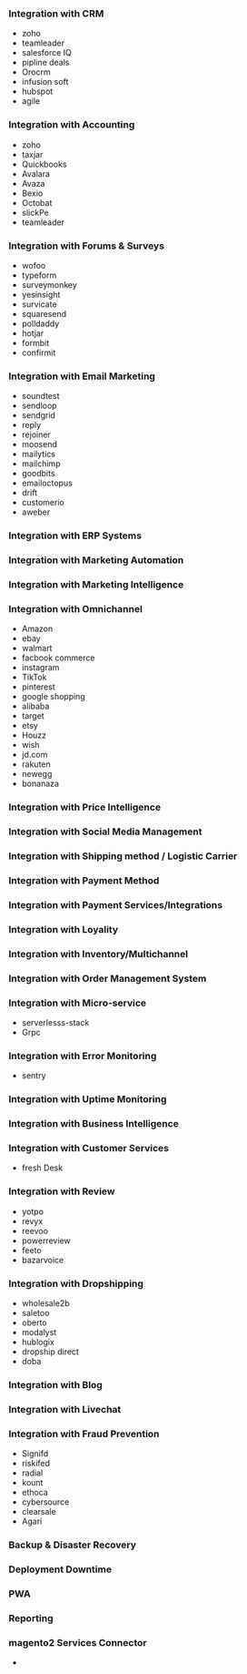 ### Integration with CRM
- zoho
- teamleader
- salesforce IQ
- pipline deals
- Orocrm
- infusion soft
- hubspot
- agile
### Integration with Accounting
- zoho
- taxjar
- Quickbooks
- Avalara
- Avaza
- Bexio
- Octobat
- slickPe
- teamleader
### Integration with Forums & Surveys
- wofoo
- typeform
- surveymonkey
- yesinsight
- survicate
- squaresend
- polldaddy
- hotjar
- formbit
- confirmit

### Integration with Email Marketing
- soundtest
- sendloop
- sendgrid
- reply
- rejoiner
- moosend
- mailytics
- mailchimp
- goodbits
- emailoctopus
- drift
- customerio
- aweber
### Integration with ERP Systems
### Integration with Marketing Automation
### Integration with Marketing Intelligence
### Integration with Omnichannel
- Amazon
- ebay
- walmart
- facbook commerce
- instagram
- TikTok
- pinterest
- google shopping
- alibaba
- target
- etsy
- Houzz
- wish
- jd.com
- rakuten
- newegg
- bonanaza
### Integration with Price Intelligence
### Integration with Social Media Management
### Integration with Shipping method / Logistic Carrier
### Integration with Payment Method
### Integration with Payment Services/Integrations
### Integration with Loyality
### Integration with Inventory/Multichannel
### Integration with Order Management System
### Integration with Micro-service
- serverlesss-stack
- Grpc
### Integration with Error Monitoring
- sentry
### Integration with Uptime Monitoring
### Integration with Business Intelligence
### Integration with Customer Services
- fresh Desk
### Integration with Review
- yotpo
- revyx
- reevoo
- powerreview
- feeto
- bazarvoice
### Integration with Dropshipping
- wholesale2b
- saletoo
- oberto
- modalyst
- hublogix
- dropship direct
- doba
### Integration with Blog
### Integration with Livechat
### Integration with Fraud Prevention
- Signifd
- riskifed
- radial
- kount
- ethoca
- cybersource
- clearsale
- Agari
### Backup & Disaster Recovery
### Deployment Downtime
### PWA
### Reporting

### magento2 Services Connector
- 

